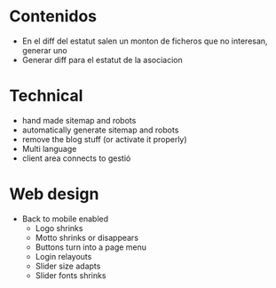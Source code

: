 # Contenidos

- En el diff del estatut salen un monton de ficheros que no interesan, generar uno
- Generar diff para el estatut de la asociacion


# Technical

- hand made sitemap and robots
- automatically generate sitemap and robots
- remove the blog stuff (or activate it properly)
- Multi language
- client area connects to gestió

# Web design

- Back to mobile enabled
	- Logo shrinks
	- Motto shrinks or disappears
	- Buttons turn into a page menu
	- Login relayouts
	- Slider size adapts
	- Slider fonts shrinks



